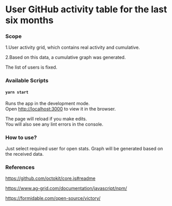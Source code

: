 # User GitHub activity table for the last six months

### Scope

1.User activity grid, which contains real activity and cumulative.

2.Based on this data, a cumulative graph was generated.

The list of users is fixed.

### Available Scripts

#### `yarn start`

Runs the app in the development mode.\
Open [http://localhost:3000](http://localhost:3000) to view it in the browser.

The page will reload if you make edits.\
You will also see any lint errors in the console.

### How to use?
Just select required user for open stats. Graph will be generated based on the received data.

### References

https://github.com/octokit/core.js#readme

https://www.ag-grid.com/documentation/javascript/npm/

https://formidable.com/open-source/victory/

